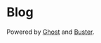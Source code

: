 # Blog

Powered by [Ghost](http://ghost.org) and [Buster](https://github.com/swapnil-linux/buster/).
